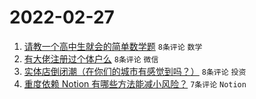 # 2022-02-27

1. [请教一个高中生就会的简单数学题](https://www.v2ex.com/t/836671) `8条评论` `数学`
1. [有大佬注册过个体户么](https://www.v2ex.com/t/836669) `8条评论` `微信`
1. [实体店倒闭潮（在你们的城市有感觉到吗？）](https://www.v2ex.com/t/836665) `8条评论` `投资`
1. [重度依赖 Notion 有哪些方法能减小风险？](https://www.v2ex.com/t/836664) `7条评论` `Notion`
